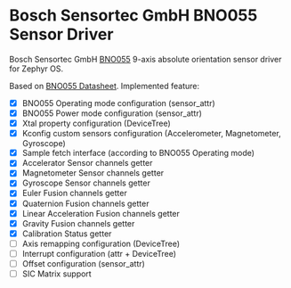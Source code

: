 # Bosch Sensortec GmbH BNO055 Sensor Driver

Bosch Sensortec GmbH [BNO055](https://www.bosch-sensortec.com/products/smart-sensor-systems/bno055/) 9-axis absolute orientation sensor driver for Zephyr OS.

Based on [BNO055 Datasheet](https://www.bosch-sensortec.com/media/boschsensortec/downloads/datasheets/bst-bno055-ds000.pdf).
Implemented feature:

* [X] BNO055 Operating mode configuration (sensor_attr)
* [X] BNO055 Power mode configuration (sensor_attr)
* [X] Xtal property configuration (DeviceTree)
* [X] Kconfig custom sensors configuration (Accelerometer, Magnetometer, Gyroscope)
* [X] Sample fetch interface (according to BNO055 Operating mode)
* [X] Accelerator Sensor channels getter
* [X] Magnetometer Sensor channels getter
* [X] Gyroscope Sensor channels getter
* [X] Euler Fusion channels getter
* [X] Quaternion Fusion channels getter
* [X] Linear Acceleration Fusion channels getter
* [X] Gravity Fusion channels getter
* [X] Calibration Status getter
* [ ] Axis remapping configuration (DeviceTree)
* [ ] Interrupt configuration (attr + DeviceTree)
* [ ] Offset configuration (sensor_attr)
* [ ] SIC Matrix support
